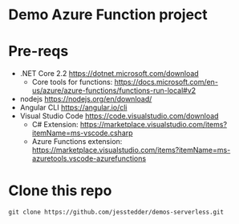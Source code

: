 # Demo Azure Function project

# Pre-reqs
 - .NET Core 2.2 https://dotnet.microsoft.com/download
    - Core tools for functions:  https://docs.microsoft.com/en-us/azure/azure-functions/functions-run-local#v2
 - nodejs https://nodejs.org/en/download/
 - Angular CLI https://angular.io/cli
 - Visual Studio Code https://code.visualstudio.com/download
    - C# Extension:  https://marketplace.visualstudio.com/items?itemName=ms-vscode.csharp
    - Azure Functions extension:  https://marketplace.visualstudio.com/items?itemName=ms-azuretools.vscode-azurefunctions


# Clone this repo
```
git clone https://github.com/jesstedder/demos-serverless.git
```

